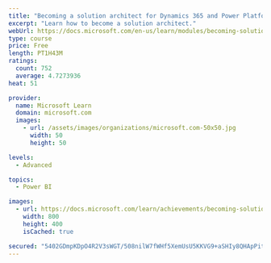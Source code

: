 ```yaml
---
title: "Becoming a solution architect for Dynamics 365 and Power Platform"
excerpt: "Learn how to become a solution architect."
webUrl: https://docs.microsoft.com/en-us/learn/modules/becoming-solution-architect/
type: course
price: Free
length: PT1H43M
ratings:
  count: 752
  average: 4.7273936
heat: 51

provider:
  name: Microsoft Learn
  domain: microsoft.com
  images:
    - url: /assets/images/organizations/microsoft.com-50x50.jpg
      width: 50
      height: 50

levels:
  - Advanced

topics:
  - Power BI

images:
  - url: https://docs.microsoft.com/learn/achievements/becoming-solution-architect-social.png
    width: 800
    height: 400
    isCached: true

secured: "5402GDmpKDpO4R2V3sWGT/508nilW7fWHf5XemUsU5KKVG9+aSHIy8QHApPit0aTdfD1ZHI+OzMBg0tfMA3FoGLECPwpsmwM89POeijOOen+GnfO3y8ATMc1Xg0e1qV10sVft8aStEOnSFMUgc+Dh40lYajd/6YIXAs8JVhH5kp0S+Y2TajeKVZ5dLDmVltByUH9zKXYsO74zP2UT4/jQTUMstOmuF7Tk2NUj4j+jG4uwhyVwVLZpUnBEDETc4C4G+wl/ULuk0rpej3GtuBJv+S5+Q7DN0k1gNMOnmDEToo7Ihm9lHblam3gUlVec48EFTl4CLAYkUYqUCyC+JLJcdr7PzoBSq8tzjhPUFu9oTgVCQSOBOvHcDXY+Ud8fyRzQHNVeDB9+sfrxO119o6+CuE9MotNoWZmdYjav+VP6OA=;2hjTSKEBcb+XURrfl29WhA=="
---
```


